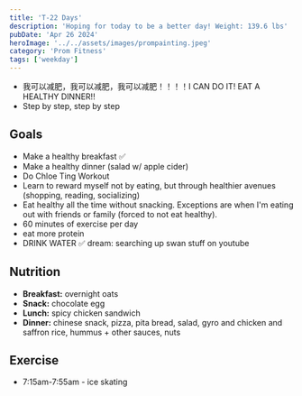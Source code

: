 ```yaml
---
title: 'T-22 Days'
description: 'Hoping for today to be a better day! Weight: 139.6 lbs'
pubDate: 'Apr 26 2024'
heroImage: '../../assets/images/prompainting.jpeg'
category: 'Prom Fitness'
tags: ['weekday']
---
```


- 我可以减肥，我可以减肥，我可以减肥！！！！I CAN DO IT! EAT A HEALTHY DINNER!!
- Step by step, step by step

## Goals

- Make a healthy breakfast ✅
- Make a healthy dinner (salad w/ apple cider)
- Do Chloe Ting Workout
- Learn to reward myself not by eating, but through healthier avenues (shopping, reading, socializing)
- Eat healthy all the time without snacking. Exceptions are when I'm eating out with friends or family (forced to not eat healthy).
- 60 minutes of exercise per day
- eat more protein
- DRINK WATER ✅
  dream: searching up swan stuff on youtube

## Nutrition

- **Breakfast:** overnight oats
- **Snack:** chocolate egg
- **Lunch:** spicy chicken sandwich
- **Dinner:** chinese snack, pizza, pita bread, salad, gyro and chicken and saffron rice, hummus + other sauces, nuts

## Exercise

- 7:15am-7:55am - ice skating
